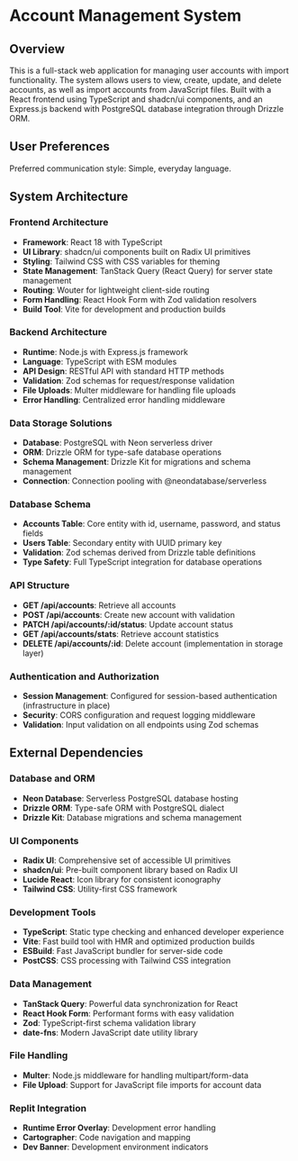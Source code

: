 # Account Management System

## Overview

This is a full-stack web application for managing user accounts with import functionality. The system allows users to view, create, update, and delete accounts, as well as import accounts from JavaScript files. Built with a React frontend using TypeScript and shadcn/ui components, and an Express.js backend with PostgreSQL database integration through Drizzle ORM.

## User Preferences

Preferred communication style: Simple, everyday language.

## System Architecture

### Frontend Architecture
- **Framework**: React 18 with TypeScript
- **UI Library**: shadcn/ui components built on Radix UI primitives
- **Styling**: Tailwind CSS with CSS variables for theming
- **State Management**: TanStack Query (React Query) for server state management
- **Routing**: Wouter for lightweight client-side routing
- **Form Handling**: React Hook Form with Zod validation resolvers
- **Build Tool**: Vite for development and production builds

### Backend Architecture
- **Runtime**: Node.js with Express.js framework
- **Language**: TypeScript with ESM modules
- **API Design**: RESTful API with standard HTTP methods
- **Validation**: Zod schemas for request/response validation
- **File Uploads**: Multer middleware for handling file uploads
- **Error Handling**: Centralized error handling middleware

### Data Storage Solutions
- **Database**: PostgreSQL with Neon serverless driver
- **ORM**: Drizzle ORM for type-safe database operations
- **Schema Management**: Drizzle Kit for migrations and schema management
- **Connection**: Connection pooling with @neondatabase/serverless

### Database Schema
- **Accounts Table**: Core entity with id, username, password, and status fields
- **Users Table**: Secondary entity with UUID primary key
- **Validation**: Zod schemas derived from Drizzle table definitions
- **Type Safety**: Full TypeScript integration for database operations

### API Structure
- **GET /api/accounts**: Retrieve all accounts
- **POST /api/accounts**: Create new account with validation
- **PATCH /api/accounts/:id/status**: Update account status
- **GET /api/accounts/stats**: Retrieve account statistics
- **DELETE /api/accounts/:id**: Delete account (implementation in storage layer)

### Authentication and Authorization
- **Session Management**: Configured for session-based authentication (infrastructure in place)
- **Security**: CORS configuration and request logging middleware
- **Validation**: Input validation on all endpoints using Zod schemas

## External Dependencies

### Database and ORM
- **Neon Database**: Serverless PostgreSQL database hosting
- **Drizzle ORM**: Type-safe ORM with PostgreSQL dialect
- **Drizzle Kit**: Database migrations and schema management

### UI Components
- **Radix UI**: Comprehensive set of accessible UI primitives
- **shadcn/ui**: Pre-built component library based on Radix UI
- **Lucide React**: Icon library for consistent iconography
- **Tailwind CSS**: Utility-first CSS framework

### Development Tools
- **TypeScript**: Static type checking and enhanced developer experience
- **Vite**: Fast build tool with HMR and optimized production builds
- **ESBuild**: Fast JavaScript bundler for server-side code
- **PostCSS**: CSS processing with Tailwind CSS integration

### Data Management
- **TanStack Query**: Powerful data synchronization for React
- **React Hook Form**: Performant forms with easy validation
- **Zod**: TypeScript-first schema validation library
- **date-fns**: Modern JavaScript date utility library

### File Handling
- **Multer**: Node.js middleware for handling multipart/form-data
- **File Upload**: Support for JavaScript file imports for account data

### Replit Integration
- **Runtime Error Overlay**: Development error handling
- **Cartographer**: Code navigation and mapping
- **Dev Banner**: Development environment indicators